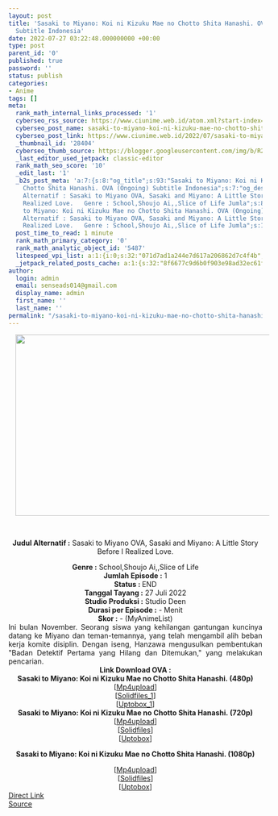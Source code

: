 ```yaml
---
layout: post
title: 'Sasaki to Miyano: Koi ni Kizuku Mae no Chotto Shita Hanashi. OVA (Ongoing)
  Subtitle Indonesia'
date: 2022-07-27 03:22:48.000000000 +00:00
type: post
parent_id: '0'
published: true
password: ''
status: publish
categories:
- Anime
tags: []
meta:
  rank_math_internal_links_processed: '1'
  cyberseo_rss_source: https://www.ciunime.web.id/atom.xml?start-index=1
  cyberseo_post_name: sasaki-to-miyano-koi-ni-kizuku-mae-no-chotto-shita-hanashi-ova-ongoing-subtitle-indonesia
  cyberseo_post_link: https://www.ciunime.web.id/2022/07/sasaki-to-miyano-koi-ni-kizuku-mae-no.html
  _thumbnail_id: '28404'
  cyberseo_thumb_source: https://blogger.googleusercontent.com/img/b/R29vZ2xl/AVvXsEjuDDlhZeVnhuLDMtE8m3fFUU99jHNa_QM6dsnHyBK-MDbjWI3pbO98KHNTHW0iNlXjEO-EXRc96YPHL5wzU-yx5vFJq_jkqXUbSaXe1_E9jzATwY9vzFE2pW5-qq7LQwO9QXHX0l_BYBRwb-MWQ2_vMtUN2jqYLCDZVbhJhCv6rP-fDt39Mz3xIH_1/w640-h360/Sasaki%20to%20Miyano%20-%20Koi%20ni%20Kizuku%20Mae%20no%20Chotto%20Shita%20Hanashi..jpg
  _last_editor_used_jetpack: classic-editor
  rank_math_seo_score: '10'
  _edit_last: '1'
  _b2s_post_meta: 'a:7:{s:8:"og_title";s:93:"Sasaki to Miyano: Koi ni Kizuku Mae no
    Chotto Shita Hanashi. OVA (Ongoing) Subtitle Indonesia";s:7:"og_desc";s:153:"    Judul
    Alternatif : Sasaki to Miyano OVA, Sasaki and Miyano: A Little Story Before I
    Realized Love.   Genre : School,Shoujo Ai,,Slice of Life Jumla";s:8:"og_image";s:144:"https://kusonime.eu.org/wp-content/uploads/2022/07/sasaki-to-miyano-koi-ni-kizuku-mae-no-chotto-shita-hanashi-ova-ongoing-subtitle-indonesia.jpg";s:12:"og_image_alt";s:0:"";s:10:"card_title";s:93:"Sasaki
    to Miyano: Koi ni Kizuku Mae no Chotto Shita Hanashi. OVA (Ongoing) Subtitle Indonesia";s:9:"card_desc";s:153:"    Judul
    Alternatif : Sasaki to Miyano OVA, Sasaki and Miyano: A Little Story Before I
    Realized Love.   Genre : School,Shoujo Ai,,Slice of Life Jumla";s:10:"card_image";s:144:"https://kusonime.eu.org/wp-content/uploads/2022/07/sasaki-to-miyano-koi-ni-kizuku-mae-no-chotto-shita-hanashi-ova-ongoing-subtitle-indonesia.jpg";}'
  post_time_to_read: 1 minute
  rank_math_primary_category: '0'
  rank_math_analytic_object_id: '5487'
  litespeed_vpi_list: a:1:{i:0;s:32:"071d7ad1a244e7d617a206862d7c4f4b";}
  _jetpack_related_posts_cache: a:1:{s:32:"8f6677c9d6b0f903e98ad32ec61f8deb";a:2:{s:7:"expires";i:1663382751;s:7:"payload";a:3:{i:0;a:1:{s:2:"id";i:25137;}i:1;a:1:{s:2:"id";i:25076;}i:2;a:1:{s:2:"id";i:24967;}}}}
author:
  login: admin
  email: senseads014@gmail.com
  display_name: admin
  first_name: ''
  last_name: ''
permalink: "/sasaki-to-miyano-koi-ni-kizuku-mae-no-chotto-shita-hanashi-ova-ongoing-subtitle-indonesia/"
---
```

<div style="text-align: center;">
<div style="text-align: left;">
<div class="separator" style="clear: both; text-align: center;"><a style="margin-left: 1em; margin-right: 1em;" href="https://blogger.googleusercontent.com/img/b/R29vZ2xl/AVvXsEjuDDlhZeVnhuLDMtE8m3fFUU99jHNa_QM6dsnHyBK-MDbjWI3pbO98KHNTHW0iNlXjEO-EXRc96YPHL5wzU-yx5vFJq_jkqXUbSaXe1_E9jzATwY9vzFE2pW5-qq7LQwO9QXHX0l_BYBRwb-MWQ2_vMtUN2jqYLCDZVbhJhCv6rP-fDt39Mz3xIH_1/s1280/Sasaki%20to%20Miyano%20-%20Koi%20ni%20Kizuku%20Mae%20no%20Chotto%20Shita%20Hanashi..jpg"><img src="{{ site.baseurl }}/assets/2022/07/Sasaki%20to%20Miyano%20-%20Koi%20ni%20Kizuku%20Mae%20no%20Chotto%20Shita%20Hanashi..jpg" width="640" height="360" border="0" data-original-height="720" data-original-width="1280" /></a></div>
<p><b> </b></p>
</div>
<p><b>Judul Alternatif :</b> Sasaki to Miyano OVA, Sasaki and Miyano: A Little Story Before I Realized Love.</p>
</div>
<div style="text-align: center;"><b>Genre :</b> <b></b>School,Shoujo Ai,,Slice of Life</div>
<div style="text-align: center;"><b>Jumlah Episode :</b> 1<br />
<b>Status : </b>END<br />
<b>Tanggal Tayang :</b> 27 Juli 2022<br />
<b>Studio Produksi :</b> <b></b>Studio Deen<br />
<b>Durasi per Episode :</b> - Menit</div>
<div style="text-align: center;"><b>Skor :</b> - (MyAnimeList)</div>
<div style="text-align: center;"></div>
<div style="text-align: justify;">Ini bulan November. Seorang siswa yang kehilangan gantungan kuncinya datang ke Miyano dan teman-temannya, yang telah mengambil alih beban kerja komite disiplin. Dengan iseng, Hanzawa mengusulkan pembentukan "Badan Detektif Pertama yang Hilang dan Ditemukan," yang melakukan pencarian.</div>
<div style="text-align: justify;"></div>
<div style="text-align: justify;"></div>
<div style="text-align: center;"><b>Link Download OVA :</b></div>
<div></div>
<div style="text-align: center;">
<div style="text-align: center;">
<div style="text-align: center;"><span style="text-align: left;"><b>Sasaki to Miyano: Koi ni Kizuku Mae no Chotto Shita Hanashi. </b></span><b>(480p)</b></div>
<div>
<div>
<div>[<a href="https://www.mp4upload.com/enj5uqv6wa6m" target="_blank" rel="noopener">Mp4upload</a>]</div>
<div>[<a href="http://www.solidfiles.com/v/MMD6W8ggaQM7P" target="_blank" rel="noopener">Solidfiles_1</a>]</div>
</div>
<div>[<a href="https://uptobox.com/xhd6ovxwy7m0" target="_blank" rel="noopener">Uptobox_1</a>]</div>
</div>
</div>
<div style="text-align: center;"></div>
<div style="text-align: center;">
<div style="text-align: center;"><span style="text-align: left;"><b>Sasaki to Miyano: Koi ni Kizuku Mae no Chotto Shita Hanashi. </b></span><b>(720p)</b></div>
<div>
<div>
<div>[<a href="https://www.mp4upload.com/ce759ilfacng" target="_blank" rel="noopener">Mp4upload</a>]</div>
<div>[<a href="http://www.solidfiles.com/v/WQG2QdYjkwkLz" target="_blank" rel="noopener">Solidfiles</a>]</div>
</div>
<div>[<a href="https://uptobox.com/h3e7jvf9wz4c" target="_blank" rel="noopener">Uptobox</a>]</div>
</div>
<p><b>Sasaki to Miyano: Koi ni Kizuku Mae no Chotto Shita Hanashi. (1080p)</b></p>
<div>
<div>[<a href="https://www.mp4upload.com/ze1fz7q4rw9a" target="_blank" rel="noopener">Mp4upload</a>]</div>
<div>[<a href="http://www.solidfiles.com/v/YPqv4BdmVNyKV" target="_blank" rel="noopener">Solidfiles</a>]</div>
</div>
<div>[<a href="https://uptobox.com/cxhcalvhitfh" target="_blank" rel="noopener">Uptobox</a>]</div>
</div>
</div>
<div class="divbtn"><a class="btn" href="https://handymansurrender.com/fihup8buzv?key=94550f7ce39444073321dde3b8782f97"><i class="fa fa-download"></i> Direct Link</a><br />
<a href="https://www.ciunime.web.id/2022/07/sasaki-to-miyano-koi-ni-kizuku-mae-no.html">Source</a></div>
